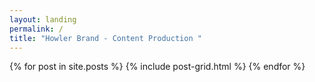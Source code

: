 ```yaml
---
layout: landing
permalink: /
title: "Howler Brand - Content Production "
---
```


<div class="tiles">
{% for post in site.posts %}
	{% include post-grid.html %}
{% endfor %}
</div><!-- /.tiles -->
